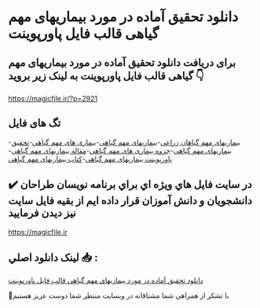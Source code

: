 # دانلود تحقیق آماده در مورد بیماریهای مهم گیاهی قالب فایل پاورپوینت

## برای دریافت دانلود تحقیق آماده در مورد بیماریهای مهم گیاهی قالب فایل پاورپوینت به لینک زیر بروید 👇

https://magicfile.ir/?p=2921

## تگ های فایل

-[بیماریهای مهم گیاهان زراعی](https://magicfile.ir/product/%d8%aa%d8%ad%d9%82%db%8c%d9%82-%d8%a2%d9%85%d8%a7%d8%af%d9%87-%d8%a8%db%8c%d9%85%d8%a7%d8%b1%db%8c%d9%87%d8%a7%db%8c-%d9%85%d9%87%d9%85-%da%af%db%8c%d8%a7%d9%87%db%8c-%d9%82%d8%a7%d9%84%d8%a8-%d9%81%d8%a7%db%8c%d9%84-%d9%be%d8%a7%d9%88%d8%b1%d9%be%d9%88%db%8c%d9%86%d8%aa/)-[بیماریهای مهم گیاهی](https://magicfile.ir/product/%d8%aa%d8%ad%d9%82%db%8c%d9%82-%d8%a2%d9%85%d8%a7%d8%af%d9%87-%d8%a8%db%8c%d9%85%d8%a7%d8%b1%db%8c%d9%87%d8%a7%db%8c-%d9%85%d9%87%d9%85-%da%af%db%8c%d8%a7%d9%87%db%8c-%d9%82%d8%a7%d9%84%d8%a8-%d9%81%d8%a7%db%8c%d9%84-%d9%be%d8%a7%d9%88%d8%b1%d9%be%d9%88%db%8c%d9%86%d8%aa/)-[بیماری های مهم گیاهی](https://magicfile.ir/product/%d8%aa%d8%ad%d9%82%db%8c%d9%82-%d8%a2%d9%85%d8%a7%d8%af%d9%87-%d8%a8%db%8c%d9%85%d8%a7%d8%b1%db%8c%d9%87%d8%a7%db%8c-%d9%85%d9%87%d9%85-%da%af%db%8c%d8%a7%d9%87%db%8c-%d9%82%d8%a7%d9%84%d8%a8-%d9%81%d8%a7%db%8c%d9%84-%d9%be%d8%a7%d9%88%d8%b1%d9%be%d9%88%db%8c%d9%86%d8%aa/)-[تحقیق بیماریهای مهم گیاهی](https://magicfile.ir/product/%d8%aa%d8%ad%d9%82%db%8c%d9%82-%d8%a2%d9%85%d8%a7%d8%af%d9%87-%d8%a8%db%8c%d9%85%d8%a7%d8%b1%db%8c%d9%87%d8%a7%db%8c-%d9%85%d9%87%d9%85-%da%af%db%8c%d8%a7%d9%87%db%8c-%d9%82%d8%a7%d9%84%d8%a8-%d9%81%d8%a7%db%8c%d9%84-%d9%be%d8%a7%d9%88%d8%b1%d9%be%d9%88%db%8c%d9%86%d8%aa/)-[جزوه بیماری های مهم گیاهی](https://magicfile.ir/product/%d8%aa%d8%ad%d9%82%db%8c%d9%82-%d8%a2%d9%85%d8%a7%d8%af%d9%87-%d8%a8%db%8c%d9%85%d8%a7%d8%b1%db%8c%d9%87%d8%a7%db%8c-%d9%85%d9%87%d9%85-%da%af%db%8c%d8%a7%d9%87%db%8c-%d9%82%d8%a7%d9%84%d8%a8-%d9%81%d8%a7%db%8c%d9%84-%d9%be%d8%a7%d9%88%d8%b1%d9%be%d9%88%db%8c%d9%86%d8%aa/)-[مقاله بیماریهای مهم گیاهی](https://magicfile.ir/product/%d8%aa%d8%ad%d9%82%db%8c%d9%82-%d8%a2%d9%85%d8%a7%d8%af%d9%87-%d8%a8%db%8c%d9%85%d8%a7%d8%b1%db%8c%d9%87%d8%a7%db%8c-%d9%85%d9%87%d9%85-%da%af%db%8c%d8%a7%d9%87%db%8c-%d9%82%d8%a7%d9%84%d8%a8-%d9%81%d8%a7%db%8c%d9%84-%d9%be%d8%a7%d9%88%d8%b1%d9%be%d9%88%db%8c%d9%86%d8%aa/)-[پاورپوینت بیماریهای مهم گیاهی](https://magicfile.ir/product/%d8%aa%d8%ad%d9%82%db%8c%d9%82-%d8%a2%d9%85%d8%a7%d8%af%d9%87-%d8%a8%db%8c%d9%85%d8%a7%d8%b1%db%8c%d9%87%d8%a7%db%8c-%d9%85%d9%87%d9%85-%da%af%db%8c%d8%a7%d9%87%db%8c-%d9%82%d8%a7%d9%84%d8%a8-%d9%81%d8%a7%db%8c%d9%84-%d9%be%d8%a7%d9%88%d8%b1%d9%be%d9%88%db%8c%d9%86%d8%aa/)-[کتاب بیماریهای مهم گیاهی](https://magicfile.ir/product/%d8%aa%d8%ad%d9%82%db%8c%d9%82-%d8%a2%d9%85%d8%a7%d8%af%d9%87-%d8%a8%db%8c%d9%85%d8%a7%d8%b1%db%8c%d9%87%d8%a7%db%8c-%d9%85%d9%87%d9%85-%da%af%db%8c%d8%a7%d9%87%db%8c-%d9%82%d8%a7%d9%84%d8%a8-%d9%81%d8%a7%db%8c%d9%84-%d9%be%d8%a7%d9%88%d8%b1%d9%be%d9%88%db%8c%d9%86%d8%aa/)

## ✔️ در سايت فايل هاي ويژه اي براي برنامه نويسان طراحان دانشجويان و دانش آموزان قرار داده ايم از بقيه فايل سايت نيز ديدن فرماييد

https://magicfile.ir


## لينک دانلود اصلي 📥 :

[دانلود تحقیق آماده در مورد بیماریهای مهم گیاهی قالب فایل پاورپوینت](https://magicfile.ir/product/%d8%aa%d8%ad%d9%82%db%8c%d9%82-%d8%a2%d9%85%d8%a7%d8%af%d9%87-%d8%a8%db%8c%d9%85%d8%a7%d8%b1%db%8c%d9%87%d8%a7%db%8c-%d9%85%d9%87%d9%85-%da%af%db%8c%d8%a7%d9%87%db%8c-%d9%82%d8%a7%d9%84%d8%a8-%d9%81%d8%a7%db%8c%d9%84-%d9%be%d8%a7%d9%88%d8%b1%d9%be%d9%88%db%8c%d9%86%d8%aa/) 


🙏با تشکر از همراهي شما مشتاقانه در وبسایت منتظر شما دوست عزیز هستیم

